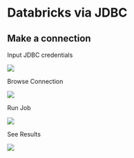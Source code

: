 # Databricks via JDBC

## Make a connection



Input JDBC credentials

![](<../../../.gitbook/assets/make\_a\_connection (1).gif>)



Browse Connection

![](../../../.gitbook/assets/browse\_databricks.gif)



Run Job

![](../../../.gitbook/assets/browse\_databricks\_2.gif)



See Results

![](../../../.gitbook/assets/see\_results.gif)






